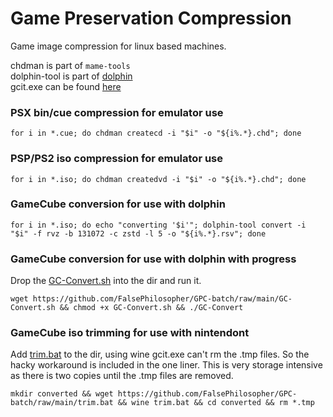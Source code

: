 # Game Preservation Compression
Game image compression for linux based machines.

chdman is part of `mame-tools`  
dolphin-tool is part of [dolphin](https://github.com/dolphin-emu/dolphin)  
gcit.exe can be found [here](https://wiibackupmanager.co.uk/index.php?file=gcit_Win32_Build7)

### PSX bin/cue compression for emulator use
```
for i in *.cue; do chdman createcd -i "$i" -o "${i%.*}.chd"; done
```
### PSP/PS2 iso compression for emulator use
```
for i in *.iso; do chdman createdvd -i "$i" -o "${i%.*}.chd"; done
```
### GameCube conversion for use with dolphin
```
for i in *.iso; do echo "converting '$i'"; dolphin-tool convert -i "$i" -f rvz -b 131072 -c zstd -l 5 -o "${i%.*}.rsv"; done
```
### GameCube conversion for use with dolphin with progress
Drop the [GC-Convert.sh](https://github.com/FalsePhilosopher/GPC-batch/raw/main/GC-Convert.sh) into the dir and run it.
```
wget https://github.com/FalsePhilosopher/GPC-batch/raw/main/GC-Convert.sh && chmod +x GC-Convert.sh && ./GC-Convert
```
### GameCube iso trimming for use with nintendont  
Add [trim.bat](https://github.com/FalsePhilosopher/GPC-batch/raw/main/trim.bat) to the dir, using wine gcit.exe can't rm the .tmp files. So the hacky workaround is included in the one liner. This is very storage intensive as there is two copies until the .tmp files are removed.

```
mkdir converted && wget https://github.com/FalsePhilosopher/GPC-batch/raw/main/trim.bat && wine trim.bat && cd converted && rm *.tmp
```

